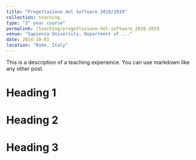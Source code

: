 ```yaml
---
title: "Progettazione del Software 2018/2019"
collection: teaching
type: "2° year course"
permalink: /teaching/progettazione-del-software_2018-2019
venue: "Sapienza University, Department of ..."
date: 2014-10-01
location: "Rome, Italy"
---
```


This is a description of a teaching experience. You can use markdown like any other post.

Heading 1
======

Heading 2
======

Heading 3
======
